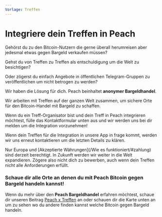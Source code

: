 ```yaml
---
Vorlage: Treffen
---
```

<!--[Kopfzeile]-->
# Integriere dein Treffen in Peach

<!--[Einführung]-->
Gehörst du zu den Bitcoin-Nutzern die gerne überall herumreisen aber jedesmal etwas gegen Bargeld verkaufen müssen?

Gehst du von Treffen zu Treffen als entschuldigung um die Welt zu besichtigen?

Oder zögerst du einfach Angebote in öffentlichen Telegram-Gruppen zu veröffentlichen um nicht betrogen zu werden?

Wir haben die Lösung für dich.
Peach beinhaltet **anonymer Bargeldhandel**.

Wir arbeiten mit Treffen auf der ganzen Welt zusammen, um sichere Orte für den Bitcoin-Handel mit Bargeld zu schaffen.

Wenn du ein Treff-Organisator bist und dein Treff in Peach integrieren möchtest, fülle das Kontaktformular unten aus und wir werden uns bei dir melden um die Integration vorzunehmen!

Wenn dein Treffen für die Integration in unsere App in frage kommt, werden wir uns erneut kontaktieren um die letzten Details zu klären.

<klein> Nur Europa und [Akzeptierte Währungen](/Wie es funktioniert/#zahlung) sind derzeit berechtigt. In Zukunft werden wir weiter in die Welt expandieren. Zögere also nicht dich zu bewerben, auch wenn dein Treffen nicht alle Anforderungen erfüllt.</klein>

<!--[Karte]-->
### Schaue dir alle Orte an denen du mit Peach Bitcoin gegen Bargeld handeln kannst!

Wenn du mehr über den **Peach Bargeldhandel** erfahren möchtest, schaue dir unseren Beitrag [Peach x Treffen](/Blog/Peach-x-Treffen/) an oder schauen dir die Karte unten an um zu sehen wo du andere finden kannst welche Bitcoin gegen Bargeld handeln.